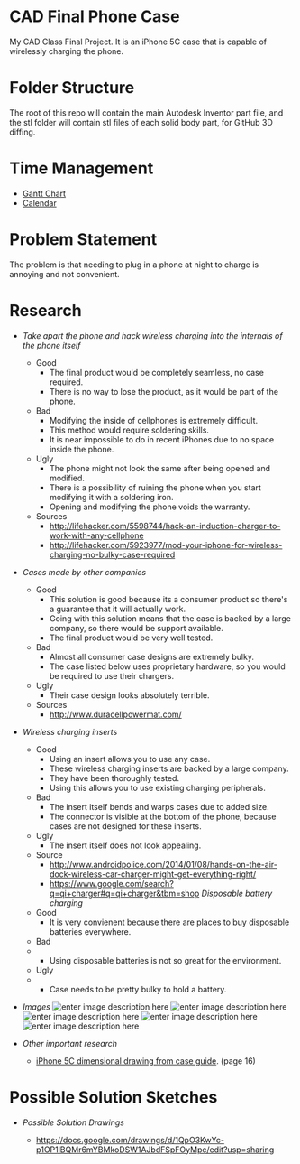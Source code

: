 CAD Final Phone Case
====================

My CAD Class Final Project. It is an iPhone 5C case that is capable of wirelessly charging the phone.

Folder Structure
================

The root of this repo will contain the main Autodesk Inventor part file, and the stl folder will contain stl files of each solid body part, for GitHub 3D diffing.

Time Management
===============

- [Gantt Chart](https://docs.google.com/spreadsheet/ccc?key=0ApMipExNfk0fdC1INjVVWElmLWdGQXZFMVN3V3RhX0E&usp=sharing)
- [Calendar](https://www.google.com/calendar/b/1/render?pli=1&t=AKUaPmbmpk9BfPhFrlQ6469J1IzHtD-atbP3BkW0W6SAPXD_sVD59yl8g21voCkwpo_0WIDtCCID5h6UOZSyo2BnvzVl47NMGQ)

Problem Statement
=================

The problem is that needing to plug in a phone at night to charge is annoying and not convenient.



Research
========

- *Take apart the phone and hack wireless charging into the internals of the phone itself*
	- Good
		- The final product would be completely seamless, no case required.
		- There is no way to lose the product, as it would be part of the phone.
	- Bad
		- Modifying the inside of cellphones is extremely difficult.
		- This method would require soldering skills.
		- It is near impossible to do in recent iPhones due to no space inside the phone.
	- Ugly
		- The phone might not look the same after being opened and modified.
		- There is a possibility of ruining the phone when you start modifying it with a soldering iron.
		- Opening and modifying the phone voids the warranty.
	- Sources
		- http://lifehacker.com/5598744/hack-an-induction-charger-to-work-with-any-cellphone
		- http://lifehacker.com/5923977/mod-your-iphone-for-wireless-charging-no-bulky-case-required
- *Cases made by other companies*
	- Good
		- This solution is good because its a consumer product so there's a guarantee that it will actually work.
		- Going with this solution means that the case is backed by a large company, so there would be support available.
		- The final product would be very well tested.
	- Bad
		- Almost all consumer case designs are extremely bulky.
		- The case listed below uses proprietary hardware, so you would be required to use their chargers.
	- Ugly
		- Their case design looks absolutely terrible.
	- Sources
		- http://www.duracellpowermat.com/
- *Wireless charging inserts*
	- Good
		- Using an insert allows you to use any case.
		- These wireless charging inserts are backed by a large company.
		- They have been thoroughly tested.
		- Using this allows you to use existing charging peripherals.
	- Bad
		- The insert itself bends and warps cases due to added size.
		- The connector is visible at the bottom of the phone, because cases are not designed for these inserts.
	- Ugly
		- The insert itself does not look appealing.
	- Source
		- http://www.androidpolice.com/2014/01/08/hands-on-the-air-dock-wireless-car-charger-might-get-everything-right/
		- https://www.google.com/search?q=qi+charger#q=qi+charger&tbm=shop
*Disposable battery charging*
 	- Good
 		- It is very convienent because there are places to buy disposable batteries everywhere.
 	- Bad
 	- 	- Using disposable batteries is not so great for the environment.
 	- Ugly
 	- 	- Case needs to be pretty bulky to hold a battery.
- *Images*
	![enter image description here][1]
    ![enter image description here][2]
    ![enter image description here][3]
    ![enter image description here][4]
    ![enter image description here][5]


- *Other important research*
	- [iPhone 5C dimensional drawing from case guide](https://developer.apple.com/resources/cases/Case-Design-Guidelines.pdf). (page 16)
  
Possible Solution Sketches
==========================

- *Possible Solution Drawings*
	- https://docs.google.com/drawings/d/1QpO3KwYc-p1OP1lBQMr6mYBMkoDSW1AJbdFSpFOyMpc/edit?usp=sharing

  [1]: http://www.elecfreaks.com/store/images/wireless_charging_01.jpg
  [2]: http://www.qiwireless.com/wp-content/uploads/2014/04/nokia-lumia-930-wireless-charging-free.jpg
  [3]: http://images.gizmag.com/hero/13046_6100992920.png
  [4]: http://agbeat.com/wp-content/uploads/2012/11/wireless-charger.jpg
  [5]: http://i.nokia.com/r/image/view/-/2830212/lowRes/3/-/Nokia-Wireless-Charging-Plate-DT-601.jpg
